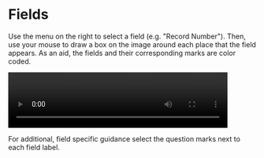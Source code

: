 # Fields

Use the menu on the right to select a field (e.g. "Record Number"). Then, use your mouse to draw a box on the image around each place that the field appears. As an aid, the fields and their corresponding marks are color coded.

<div class="video-wrapper">
  <video width="445" height="113.18" loop autoplay src="/images/mark_task2.mp4"></video>
</div>

For additional, field specific guidance select the question marks next to each field label.

